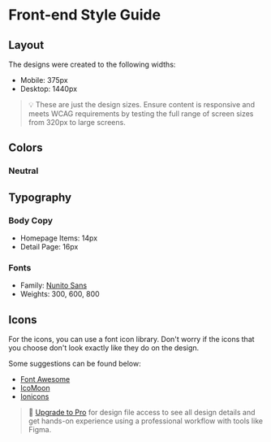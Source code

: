 # Front-end Style Guide

## Layout

The designs were created to the following widths:

- Mobile: 375px
- Desktop: 1440px

> 💡 These are just the design sizes. Ensure content is responsive and meets WCAG requirements by testing the full range of screen sizes from 320px to large screens.

## Colors

### Neutral

<!-- - Dark Blue (Dark Mode Elements): hsl(209, 23%, 22%) -->
<!-- - Very Dark Blue (Dark Mode Background): hsl(207, 26%, 17%) -->
<!-- - Very Dark Blue (Light Mode Text): hsl(200, 15%, 8%) -->
<!-- - Dark Gray (Light Mode Input): hsl(0, 0%, 52%) -->
<!-- - Very Light Gray (Light Mode Background): hsl(0, 0%, 98%) -->
<!-- - White (Dark Mode Text & Light Mode Elements): hsl(0, 0%, 100%) -->

## Typography

### Body Copy

- Homepage Items: 14px
- Detail Page: 16px 

### Fonts

- Family: [Nunito Sans](https://fonts.google.com/specimen/Nunito+Sans)
- Weights: 300, 600, 800

## Icons

For the icons, you can use a font icon library. Don't worry if the icons that you choose don't look exactly like they do on the design.

Some suggestions can be found below:

- [Font Awesome](https://fontawesome.com)
- [IcoMoon](https://icomoon.io)
- [Ionicons](https://ionicons.com)

> 💎 [Upgrade to Pro](https://www.frontendmentor.io/pro?ref=style-guide) for design file access to see all design details and get hands-on experience using a professional workflow with tools like Figma.
